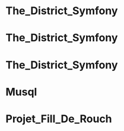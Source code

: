 # The_District_Symfony
# The_District_Symfony
# The_District_Symfony
# Musql
# Projet_Fill_De_Rouch
